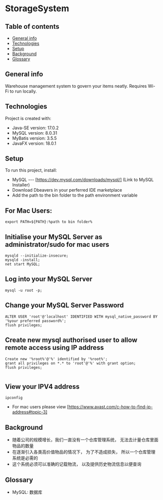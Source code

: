 # StorageSystem

## Table of contents
* [General info](#general-info)
* [Technologies](#technologies)
* [Setup](#setup)
* [Background](#background)
* [Glossary](#glossary)

## General info
Warehouse management system to govern your items neatly. Requires Wi-Fi to run locally.

## Technologies
Project is created with:
* Java-SE version: 17.0.2
* MySQL version: 8.0.31
* MyBatis version: 3.5.5
* JavaFX version: 18.0.1


## Setup
To run this project, install:

* MySQL --- [https://dev.mysql.com/downloads/mysql/] (Link to MySQL Installer)
* Download Dbeavers in your perferred IDE marketplace
* Add the path to the bin folder to the path environment variable

## For Mac Users: 
```
export PATH=${PATH}:%path to bin folder%

```
## Initialise your MySQL Server as administrator/sudo for mac users
```
mysqld --initialize-insecure;
mysqld -install;
net start MySQL;
```

## Log into your MySQL Server
```
mysql -u root -p;

```

## Change your MySQL Server Password
```
ALTER USER 'root'@'localhost' IDENTIFIED WITH mysql_native_password BY '%your preferred password%';
flush privileges;

```

## Create new mysql authorised user to allow remote access using IP address


```
Create new '%root%'@'%' identified by '%root%';
grant all privileges on *.* to 'root'@'%' with grant option;
flush privileges;


```

## View your IPV4 address

```
ipconfig
```
* For mac users please view [https://www.avast.com/c-how-to-find-ip-address#topic-3]


## Background

* 随着公司的规模增长，我们一直没有一个仓库管理系统， 无法去计量仓库里面物品的数量
* 在逐渐引入各类高价值物品的情况下， 为了不造成损失， 所以一个仓库管理系统是必需的
* 这个系统必须可以准确的记载物流， 以及提供历史物流信息以便查询


## Glossary

* MySQL:
数据库
